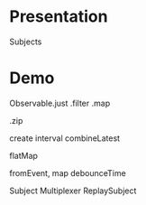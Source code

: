 
# Presentation

Subjects





# Demo


Observable.just
.filter
.map

.zip

create
interval
combineLatest


flatMap


fromEvent, map
debounceTime




Subject
Multiplexer
ReplaySubject
























































